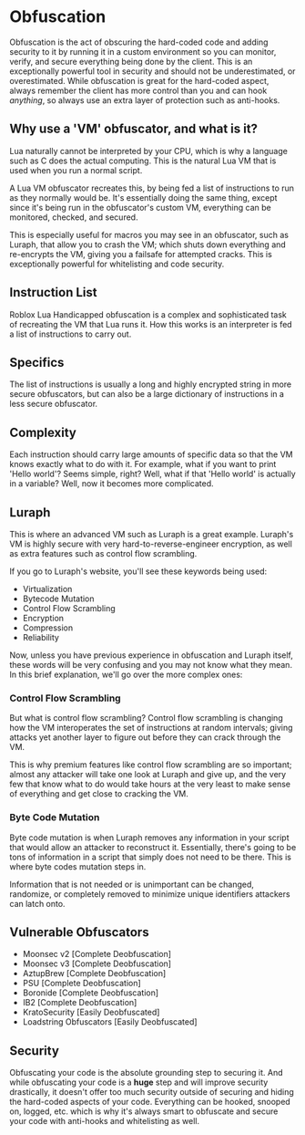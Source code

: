 # Obfuscation
Obfuscation is the act of obscuring the hard-coded code and adding security to it by running it in a custom environment so you can monitor, verify, and secure everything being done by the client. This is an exceptionally powerful tool in security and should not be underestimated, or overestimated. While obfuscation is great for the hard-coded aspect, always remember the client has more control than you and can hook *anything*, so always use an extra layer of protection such as anti-hooks.
## Why use a 'VM' obfuscator, and what is it?
Lua naturally cannot be interpreted by your CPU, which is why a language such as C does the actual computing. This is the natural Lua VM that is used when you run a normal script.

A Lua VM obfuscator recreates this, by being fed a list of instructions to run as they normally would be. It's essentially doing the same thing, except since it's being run in the obfuscator's custom VM, everything can be monitored, checked, and secured.

This is especially useful for macros you may see in an obfuscator, such as Luraph, that allow you to crash the VM; which shuts down everything and re-encrypts the VM, giving you a failsafe for attempted cracks. This is exceptionally powerful for whitelisting and code security.

## Instruction List
Roblox Lua Handicapped obfuscation is a complex and sophisticated task of recreating the VM that Lua runs it. How this works is an interpreter is fed a list of instructions to carry out.

## Specifics
The list of instructions is usually a long and highly encrypted string in more secure obfuscators, but can also be a large dictionary of instructions in a less secure obfuscator.

## Complexity
Each instruction should carry large amounts of specific data so that the VM knows exactly what to do with it. For example, what if you want to print 'Hello world'? Seems simple, right? Well, what if that 'Hello world' is actually in a variable? Well, now it becomes more complicated.

## Luraph
This is where an advanced VM such as Luraph is a great example. Luraph's VM is highly secure with very hard-to-reverse-engineer encryption, as well as extra features such as control flow scrambling.

If you go to Luraph's website, you'll see these keywords being used:
- Virtualization
- Bytecode Mutation
- Control Flow Scrambling
- Encryption
- Compression
- Reliability

Now, unless you have previous experience in obfuscation and Luraph itself, these words will be very confusing and you may not know what they mean. In this brief explanation, we'll go over the more complex ones:

### Control Flow Scrambling
But what is control flow scrambling? Control flow scrambling is changing how the VM interoperates the set of instructions at random intervals; giving attacks yet another layer to figure out before they can crack through the VM.

This is why premium features like control flow scrambling are so important; almost any attacker will take one look at Luraph and give up, and the very few that know what to do would take hours at the very least to make sense of everything and get close to cracking the VM.

### Byte Code Mutation
Byte code mutation is when Luraph removes any information in your script that would allow an attacker to reconstruct it. Essentially, there's going to be tons of information in a script that simply does not need to be there. This is where byte codes mutation steps in.

Information that is not needed or is unimportant can be changed, randomize, or completely removed to minimize unique identifiers attackers can latch onto.

## Vulnerable Obfuscators
- Moonsec v2 [Complete Deobfuscation]
- Moonsec v3 [Complete Deobfuscation]
- AztupBrew [Complete Deobfuscation]
- PSU [Complete Deobfuscation]
- Boronide [Complete Deobfuscation]
- IB2 [Complete Deobfuscation]
- KratoSecurity [Easily Deobfuscated]
- Loadstring Obfuscators [Easily Deobfuscated]

## Security
Obfuscating your code is the absolute grounding step to securing it. And while obfuscating your code is a **huge** step and will improve security drastically, it doesn't offer too much security outside of securing and hiding the hard-coded aspects of your code. Everything can be hooked, snooped on, logged, etc. which is why it's always smart to obfuscate and secure your code with anti-hooks and whitelisting as well.
